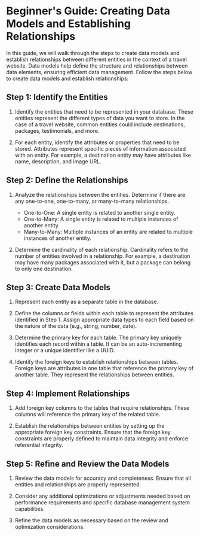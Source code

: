 # Beginner's Guide: Creating Data Models and Establishing Relationships

In this guide, we will walk through the steps to create data models and establish relationships between different entities in the context of a travel website. Data models help define the structure and relationships between data elements, ensuring efficient data management. Follow the steps below to create data models and establish relationships:

## Step 1: Identify the Entities

1. Identify the entities that need to be represented in your database. These entities represent the different types of data you want to store. In the case of a travel website, common entities could include destinations, packages, testimonials, and more.

2. For each entity, identify the attributes or properties that need to be stored. Attributes represent specific pieces of information associated with an entity. For example, a destination entity may have attributes like name, description, and image URL.

## Step 2: Define the Relationships

1. Analyze the relationships between the entities. Determine if there are any one-to-one, one-to-many, or many-to-many relationships.

   - One-to-One: A single entity is related to another single entity.
   - One-to-Many: A single entity is related to multiple instances of another entity.
   - Many-to-Many: Multiple instances of an entity are related to multiple instances of another entity.

2. Determine the cardinality of each relationship. Cardinality refers to the number of entities involved in a relationship. For example, a destination may have many packages associated with it, but a package can belong to only one destination.

## Step 3: Create Data Models

1. Represent each entity as a separate table in the database.

2. Define the columns or fields within each table to represent the attributes identified in Step 1. Assign appropriate data types to each field based on the nature of the data (e.g., string, number, date).

3. Determine the primary key for each table. The primary key uniquely identifies each record within a table. It can be an auto-incrementing integer or a unique identifier like a UUID.

4. Identify the foreign keys to establish relationships between tables. Foreign keys are attributes in one table that reference the primary key of another table. They represent the relationships between entities.

## Step 4: Implement Relationships

1. Add foreign key columns to the tables that require relationships. These columns will reference the primary key of the related table.

2. Establish the relationships between entities by setting up the appropriate foreign key constraints. Ensure that the foreign key constraints are properly defined to maintain data integrity and enforce referential integrity.

## Step 5: Refine and Review the Data Models

1. Review the data models for accuracy and completeness. Ensure that all entities and relationships are properly represented.

2. Consider any additional optimizations or adjustments needed based on performance requirements and specific database management system capabilities.

3. Refine the data models as necessary based on the review and optimization considerations.
